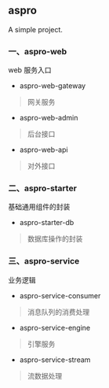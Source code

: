 ## aspro

A simple project.

### 一、aspro-web

web 服务入口

- aspro-web-gateway

> 网关服务

- aspro-web-admin

> 后台接口

- aspro-web-api

> 对外接口


### 二、aspro-starter

基础通用组件的封装

- aspro-starter-db

> 数据库操作的封装


### 三、aspro-service

业务逻辑

- aspro-service-consumer

> 消息队列的消费处理

- aspro-service-engine

> 引擎服务

- aspro-service-stream

> 流数据处理